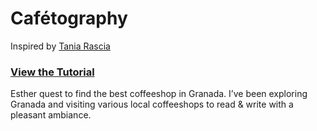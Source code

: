 # Cafétography

Inspired by [Tania Rascia](https://github.com/taniarascia/coffee)
### [View the Tutorial](https://www.taniarascia.com/real-world-examples-of-map-filter-and-reduce-in-javascript)

Esther quest to find the best coffeeshop in Granada.
I’ve been exploring Granada and visiting various local coffeeshops to read & write with a pleasant ambiance.
